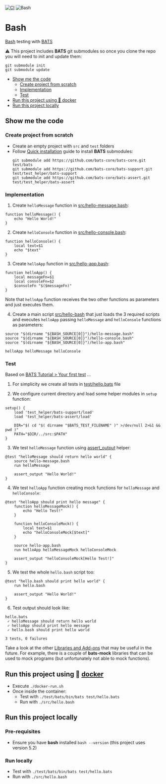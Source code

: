 [![CI](https://github.com/rogervinas/tests-everywhere/actions/workflows/bash.yml/badge.svg)](https://github.com/rogervinas/tests-everywhere/actions/workflows/bash.yml)
![Bash](https://img.shields.io/badge/Bash-5.2-blue?labelColor=black)

# Bash

[Bash](https://www.gnu.org/software/bash/) testing with [BATS](https://bats-core.readthedocs.io/en/stable/#)

⚠️ This project includes **BATS** git submodules so once you clone the repo you will need to init and update them:
```
git submodule init
git submodule update
```

* [Show me the code](#show-me-the-code)
  * [Create project from scratch](#create-project-from-scratch)
  * [Implementation](#implementation)
  * [Test](#test)
* [Run this project using 🐳 docker](#run-this-project-using--docker)
* [Run this project locally](#run-this-project-locally)

## Show me the code

### Create project from scratch
* Create an empty project with `src` and `test` folders
* Follow [Quick installation](https://bats-core.readthedocs.io/en/stable/tutorial.html#quick-installation) guide to install **BATS** submodules:
  ```
  git submodule add https://github.com/bats-core/bats-core.git test/bats
  git submodule add https://github.com/bats-core/bats-support.git test/test_helper/bats-support
  git submodule add https://github.com/bats-core/bats-assert.git test/test_helper/bats-assert
  ```

### Implementation

1) Create `helloMessage` function in [src/hello-message.bash](src/hello-message.bash):
```shell
function helloMessage() {
    echo "Hello World!"
}
```

2) Create `helloConsole` function in [src/hello-console.bash](src/hello-console.bash):
```shell
function helloConsole() {
    local text=$1
    echo "$text"
}
```

3) Create `helloApp` function in [src/hello-app.bash](src/hello-app.bash):
```shell
function helloApp() {
    local messageFn=$1
    local consoleFn=$2
    $consoleFn "$($messageFn)"
}
```

Note that `helloApp` function receives the two other functions as parameters and just executes them.

4) Create a main script [src/hello-bash](src/hello.bash) that just loads the 3 required scripts and executes `helloApp` passing `helloMessage` and `helloConsole` functions as parameters:
```shell
source "$(dirname "${BASH_SOURCE[0]}")/hello-message.bash"
source "$(dirname "${BASH_SOURCE[0]}")/hello-console.bash"
source "$(dirname "${BASH_SOURCE[0]}")/hello-app.bash"

helloApp helloMessage helloConsole
```

### Test

Based on [BATS Tutorial > Your first test](https://bats-core.readthedocs.io/en/stable/tutorial.html#your-first-test) ...

1) For simplicity we create all tests in [test/hello.bats](test/hello.bats) file

2) We configure current directory and load some helper modules in `setup` function:
```shell
setup() {
    load 'test_helper/bats-support/load'
    load 'test_helper/bats-assert/load'

    DIR="$( cd "$( dirname "$BATS_TEST_FILENAME" )" >/dev/null 2>&1 && pwd )"
    PATH="$DIR/../src:$PATH"
}
```

3) We test `helloMessage` function using [assert_output](https://github.com/bats-core/bats-assert#assert_output) helper:
```shell
@test "helloMessage should return hello world" {
    source hello-message.bash
    run helloMessage

    assert_output "Hello World!"
}
```

4) We test `helloApp` function creating mock functions for `helloMessage` and `helloConsole`:
```shell
@test "helloApp should print hello message" {
    function helloMessageMock() {
        echo "Hello Test!"
    }

    function helloConsoleMock() {
        local text=$1
        echo "helloConsoleMock[$text]"
    }

    source hello-app.bash
    run helloApp helloMessageMock helloConsoleMock

    assert_output "helloConsoleMock[Hello Test!]"
}
```

5) We test the whole `hello.bash` script too:
```shell
@test "hello.bash should print hello world" {
    run hello.bash

    assert_output "Hello World!"
}
```

6) Test output should look like:
```
hello.bats
 ✓ helloMessage should return hello world
 ✓ helloApp should print hello message
 ✓ hello.bash should print hello world

3 tests, 0 failures
```

Take a look at the other [Libraries and Add-ons](https://bats-core.readthedocs.io/en/stable/writing-tests.html#libraries-and-add-ons) that may be useful in the future. For example, there is a couple of **bats-mock** libraries that can be used to mock programs (but unfortunately not able to mock functions).

## Run this project using 🐳 [docker](https://www.docker.com/)
* Execute `./docker-run.sh`
* Once inside the container:
  * Test with `./test/bats/bin/bats test/hello.bats`
  * Run with `./src/hello.bash`

## Run this project locally

### Pre-requisites
* Ensure you have **bash** installed `bash --version` (this project uses version 5.2)

### Run locally
* Test with `./test/bats/bin/bats test/hello.bats`
* Run with `./src/hello.bash`

